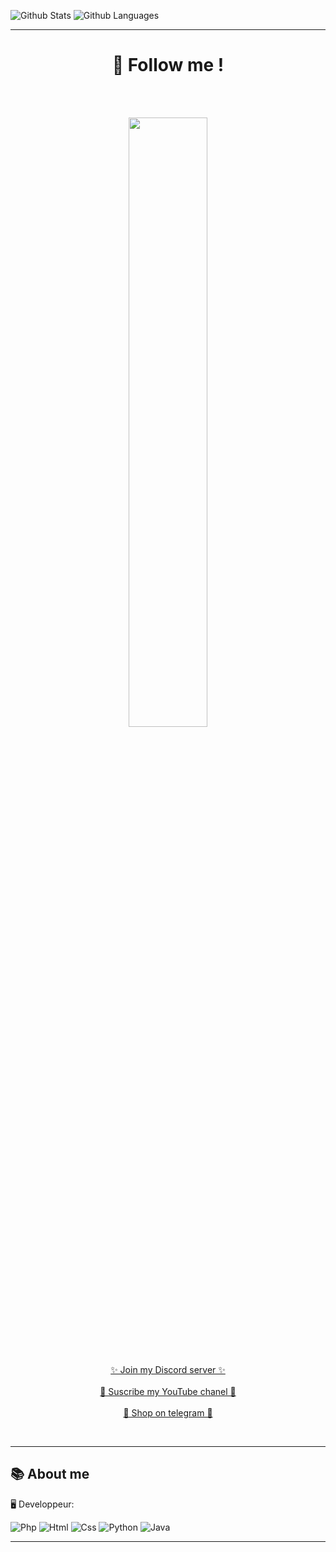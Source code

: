 ![Github Stats](https://github-readme-stats.vercel.app/api?username=Esio-01&count_private=true&show_icons=true&theme=radical)
![Github Languages](https://github-readme-stats.vercel.app/api/top-langs/?username=Esio-01&show_icons=true&theme=radical)


----


<h1 align="center">🔎 Follow me !</h1>
<br><br>
<p align="center">
  <img style="display: block; margin-left: auto; margin-right: auto; width: 50%;" src="https://discord.c99.nl/widget/theme-3/489140964125048872.png">
</p>
<br>
<p align="center">
  <a href="https://discord.gg/mqTMA2Wuj2">✨ Join my Discord server ✨</a>
  <br><br>
  <a href="https://www.youtube.com/channel/UCzsusjBbGdgrkqf4dncy6oA">🎥 Suscribe my YouTube chanel 🎥</a>
  <br><br>
  <a href="https://t.me/EsioShop">🛒 Shop on telegram 🛒</a>
</p>
<br>

----

<h2>📚 About me</h2>
🖥 Developpeur:

![Php](https://img.shields.io/badge/-PHP-purple?logo=php&logoColor=white)
![Html](https://img.shields.io/badge/-HTML-e34f26?logo=html5&logoColor=fff)
![Css](https://img.shields.io/badge/-CSS-blue?logo=css3&logoColor=fff)
![Python](https://img.shields.io/badge/-Python-yellow?logo=python&logoColor=fff)
![Java](https://img.shields.io/badge/-Java-black?logo=java&logoColor=fff)

----
